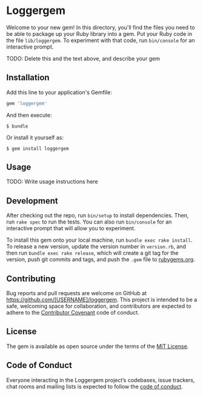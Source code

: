 # Loggergem

Welcome to your new gem! In this directory, you'll find the files you need to be able to package up your Ruby library into a gem. Put your Ruby code in the file `lib/loggergem`. To experiment with that code, run `bin/console` for an interactive prompt.

TODO: Delete this and the text above, and describe your gem

## Installation

Add this line to your application's Gemfile:

```ruby
gem 'loggergem'
```

And then execute:

    $ bundle

Or install it yourself as:

    $ gem install loggergem

## Usage

TODO: Write usage instructions here

## Development

After checking out the repo, run `bin/setup` to install dependencies. Then, run `rake spec` to run the tests. You can also run `bin/console` for an interactive prompt that will allow you to experiment.

To install this gem onto your local machine, run `bundle exec rake install`. To release a new version, update the version number in `version.rb`, and then run `bundle exec rake release`, which will create a git tag for the version, push git commits and tags, and push the `.gem` file to [rubygems.org](https://rubygems.org).

## Contributing

Bug reports and pull requests are welcome on GitHub at https://github.com/[USERNAME]/loggergem. This project is intended to be a safe, welcoming space for collaboration, and contributors are expected to adhere to the [Contributor Covenant](http://contributor-covenant.org) code of conduct.

## License

The gem is available as open source under the terms of the [MIT License](http://opensource.org/licenses/MIT).

## Code of Conduct

Everyone interacting in the Loggergem project’s codebases, issue trackers, chat rooms and mailing lists is expected to follow the [code of conduct](https://github.com/[USERNAME]/loggergem/blob/master/CODE_OF_CONDUCT.md).

